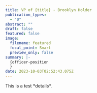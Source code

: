 ```yaml
---
title: VP of {title} - Brooklyn Holder
publication_types:
  - "0"
abstract: ""
draft: false
featured: false
image:
  filename: featured
  focal_point: Smart
  preview_only: false
summary: |-
  {officer-position
  }
date: 2023-10-03T02:52:43.075Z
---
```

T﻿his is a test \*details\*.